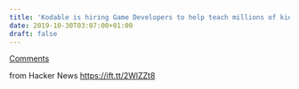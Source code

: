 ```yaml
---
title: 'Kodable is hiring Game Developers to help teach millions of kids to code'
date: 2019-10-30T03:07:00+01:00
draft: false
---
```


[Comments](https://news.ycombinator.com/item?id=21393946)  
  
from Hacker News https://ift.tt/2WlZZt8